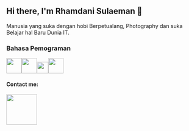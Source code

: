 <h2> Hi there, I'm <b>Rhamdani Sulaeman</b> 👋</h2>
<p>Manusia yang suka dengan hobi Berpetualang, Photography dan suka Belajar hal Baru Dunia IT.</p>

<h3>Bahasa Pemograman</h3>
<p><img src="https://cdn-icons-png.flaticon.com/512/1051/1051277.png" width="40"><img src="https://cdn-icons-png.flaticon.com/512/5968/5968242.png" width="40"><img src="https://cdn-icons-png.flaticon.com/512/528/528261.png" width="30"><img src="https://www.designbust.com/download/168/png/laravel_icon512.png" width="40"></p>
<h4>Contact me:</h4>
<p><a href="https://www.linkedin.com/in/rhamdani-sulaeman-33b300219/"><img src="https://img.shields.io/badge/linkedin-RhamdaniS-blue" width="80"></a></p>
